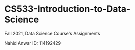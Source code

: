 # CS533-Introduction-to-Data-Science
Fall 2021, Data Science Course's Assignments

Nahid Anwar
ID: 114192429
